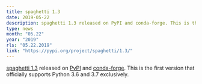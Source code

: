 ```yaml
---
title: spaghetti 1.3
date: 2019-05-22
description: spaghetti 1.3 released on PyPI and conda-forge. This is the first version that officially supports Python 3.6 and 3.7 exclusively.
type: news
month: "05.22"
year: "2019"
rls: "05.22.2019"
link: "https://pypi.org/project/spaghetti/1.3/"
---
```


<a href="https://pysal-spaghetti.readthedocs.io/en/latest/">spaghetti 1.3</a> released on <a href="https://pypi.org/project/spaghetti/1.3/">PyPI</a> and <a href="https://anaconda.org/conda-forge/spaghetti">conda-forge</a>. This is the first version that officially supports Python 3.6 and 3.7 exclusively.